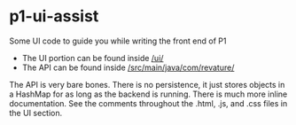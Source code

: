# p1-ui-assist
Some UI code to guide you while writing the front end of P1
 - The UI portion can be found inside [/ui/](./ui/)
 - The API can be found inside [/src/main/java/com/revature/](./src/main/java/com/revature/)

The API is very bare bones. There is no persistence, it just stores objects in a HashMap for as long as the backend is running. There is much more inline documentation. See the comments throughout the .html, .js, and .css files in the UI section.
